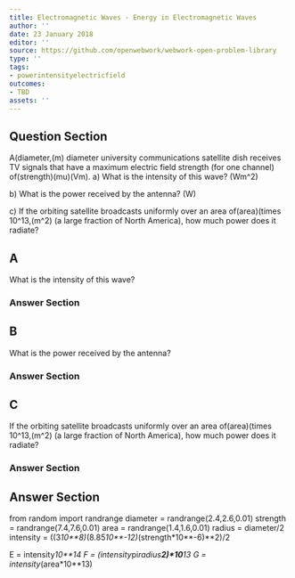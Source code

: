 ```yaml
---
title: Electromagnetic Waves - Energy in Electromagnetic Waves
author: ''
date: 23 January 2018
editor: ''
source: https://github.com/openwebwork/webwork-open-problem-library
type: ''
tags:
- powerintensityelectricfield
outcomes:
- TBD
assets: ''
---
```


## Question Section 

A(diameter,(m) diameter university communications satellite dish receives TV signals that have a maximum electric field strength (for one channel) of(strength)(mu)(Vm).
a) What is the intensity of this wave?
(Wm^2)
 
b) What is the power received by the antenna?
(W)
 
c) If the orbiting satellite broadcasts uniformly over an area of(area)(times 10^13,(m^2) (a large fraction of North America), how much power does it radiate?
## A
What is the intensity of this wave?
### Answer Section
## B
What is the power received by the antenna?
### Answer Section
## C
If the orbiting satellite broadcasts uniformly over an area of(area)(times 10^13,(m^2) (a large fraction of North America), how much power does it radiate?
### Answer Section


## Answer Section

from random import randrange
diameter = randrange(2.4,2.6,0.01)
strength = randrange(7.4,7.6,0.01)
area = randrange(1.4,1.6,0.01)
radius = diameter/2
intensity = ((3*10**8)*(8.85*10**-12)*(strength*10**-6)**2)/2

E = intensity*10**14
F = (intensity*pi*radius**2)*10**13
G = intensity*(area*10**13)